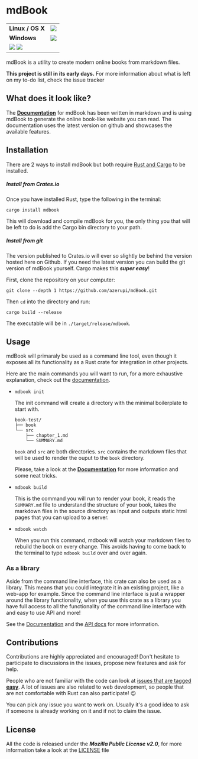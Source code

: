 # mdBook  

<table> 
    <tr>
        <td><strong>Linux / OS X</strong></td>
        <td>
            <a href="https://travis-ci.org/azerupi/mdBook"><img src="https://travis-ci.org/azerupi/mdBook.svg?branch=master"></a>
        </td>
    </tr>
    <tr>
        <td><strong>Windows</strong></td>
        <td>
            <a href="https://ci.appveyor.com/project/azerupi/mdbook/"><img src="https://ci.appveyor.com/api/projects/status/o38racsnbcospyc8/branch/master?svg=true"></a>
        </td>
    </tr>
    <tr>
        <td colspan="2">
            <a href="https://crates.io/crates/mdbook"><img src="https://img.shields.io/crates/v/mdbook.svg"></a>
            <a href="LICENSE"><img src="https://img.shields.io/crates/l/mdbook.svg"></a>
        </td>
    </tr>
</table>

mdBook is a utility to create modern online books from markdown files.

**This project is still in its early days.**
For more information about what is left on my to-do list, check the issue tracker


## What does it look like?

The [**Documentation**](http://azerupi.github.io/mdBook/) for mdBook has been written in markdown and is using mdBook to generate the online book-like website you can read. The documentation uses the latest version on github and showcases the available features.

## Installation

There are 2 ways to install mdBook but both require [Rust and Cargo](https://www.rust-lang.org/) to be installed.

##### Install from Crates.io

Once you have installed Rust, type the following in the terminal:
```
cargo install mdbook
```

This will download and compile mdBook for you, the only thing you that will be left to do is add the Cargo bin directory to your path.

##### Install from git

The version published to Crates.io will ever so slightly be behind the version hosted here on Github. If you need the latest version you can build the git version of mdBook yourself. Cargo makes this ***super easy***!

First, clone the repository on your computer:

```
git clone --depth 1 https://github.com/azerupi/mdBook.git
```

Then `cd` into the directory and run:

```
cargo build --release
```

The executable will be in `./target/release/mdbook`.



## Usage

mdBook will primaraly be used as a command line tool, even though it exposes all its functionality as a Rust crate for integration in other projects.

Here are the main commands you will want to run, for a more exhaustive explanation, check out the [documentation](http://azerupi.github.io/mdBook/).

- `mdbook init`

    The init command will create a directory with the minimal boilerplate to start with.

    ```
    book-test/
    ├── book
    └── src
        ├── chapter_1.md
        └── SUMMARY.md
    ```

    `book` and `src` are both directories. `src` contains the markdown files that will be used to render the ouput to the `book` directory.

    Please, take a look at the [**Documentation**](http://azerupi.github.io/mdBook/cli/init.html) for more information and some neat tricks.

- `mdbook build`

    This is the command you will run to render your book, it reads the `SUMMARY.md` file to understand the structure of your book, takes the markdown files in the source directory as input and outputs static html pages that you can upload to a server.

- `mdbook watch`

    When you run this command, mdbook will watch your markdown files to rebuild the book on every change. This avoids having to come back to the terminal to type `mdbook build` over and over again.

### As a library

Aside from the command line interface, this crate can also be used as a library. This means that you could integrate it in an existing project, like a web-app for example. Since the command line interface is just a wrapper around the library functionality, when you use this crate as a library you have full access to all the functionality of the command line interface with and easy to use API and more!

See the [Documentation](http://azerupi.github.io/mdBook/lib/lib.html) and the [API docs](http://azerupi.github.io/mdBook/mdbook/index.html) for more information.

## Contributions

Contributions are highly appreciated and encouraged! Don't hesitate to participate to discussions in the issues, propose new features and ask for help.

People who are not familiar with the code can look at [issues that are tagged **easy**](https://github.com/azerupi/mdBook/labels/Easy). A lot of issues are also related to web development, so people that are not comfortable with Rust can also participate! :wink:

You can pick any issue you want to work on. Usually it's a good idea to ask if someone is already working on it and if not to claim the issue.


## License

All the code is released under the ***Mozilla Public License v2.0***, for more information take a look at the [LICENSE](LICENSE) file
